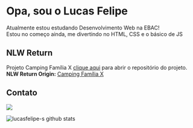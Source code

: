# Opa, sou o Lucas Felipe
Atualmente estou estudando Desenvolvimento Web na EBAC!<br>
Estou no começo ainda, me divertindo no HTML, CSS e o básico de JS<br>

## NLW Return

Projeto Camping Família X  [clique aqui](https://github.com/lucasfelipe-s/campingfamiliax) para abrir o repositório do projeto.<br>
<b>NLW Return Origin:</b> <a href="https://camping-familia-x.netlify.app">Camping Família X</a>
  
  ## Contato

<a href="https://www.linkedin.com/in/lucas-felipe-39ab96236/" target="_blank"><img src="https://img.shields.io/badge/-LinkedIn-%230077B5?style=for-the-badge&logo=linkedin&logoColor=white" target="_blank"></a> 

![lucasfelipe-s github stats](https://github-readme-stats.vercel.app/api?username=lucasfelipe-s&hide=["issues"]&show_icons=true)
